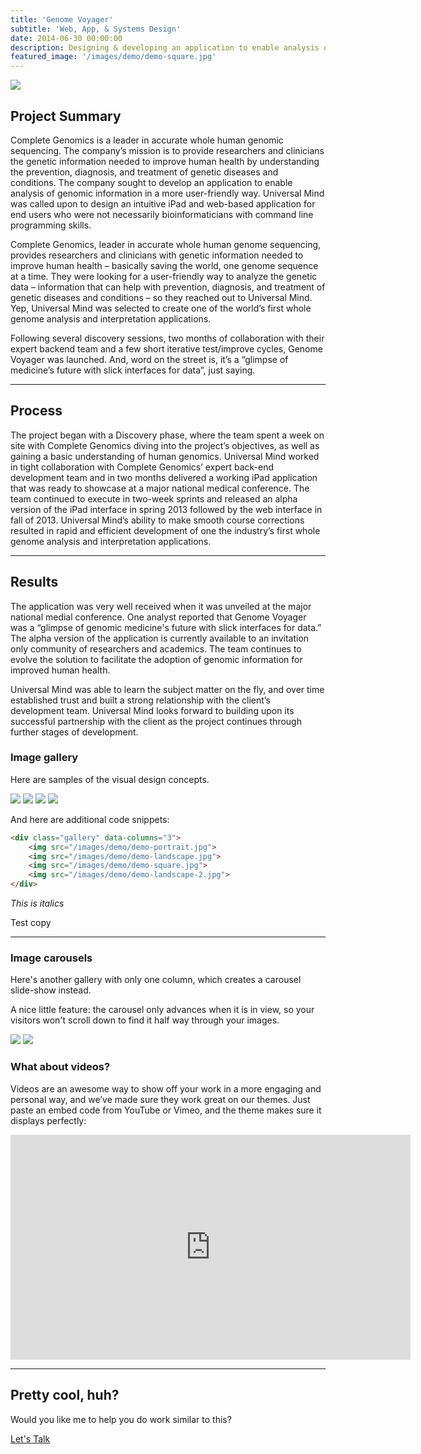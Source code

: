 ```yaml
---
title: 'Genome Voyager'
subtitle: 'Web, App, & Systems Design'
date: 2014-06-30 00:00:00
description: Designing & developing an application to enable analysis of genomic information in a more user-friendly way.
featured_image: '/images/demo/demo-square.jpg'
---
```


![](/images/demo/demo-landscape.jpg)

## Project Summary

Complete Genomics is a leader in accurate whole human genomic sequencing. The company’s mission is to provide researchers and clinicians the genetic information needed to improve human health by understanding the prevention, diagnosis, and treatment of genetic diseases and conditions. The company sought to develop an application to enable analysis of genomic information in a more user-friendly way. Universal Mind was called upon to design an intuitive iPad and web-based application for end users who were not necessarily bioinformaticians with command line programming skills.

Complete Genomics, leader in accurate whole human genome sequencing, provides researchers and clinicians with genetic information needed to improve human health – basically saving the world, one genome sequence at a time. They were looking for a user-friendly way to analyze the genetic data – information that can help with prevention, diagnosis, and treatment of genetic diseases and conditions – so they reached out to Universal Mind. Yep, Universal Mind was selected to create one of the world’s first whole genome analysis and interpretation applications.

Following several discovery sessions, two months of collaboration with their expert backend team and a few short iterative test/improve cycles, Genome Voyager was launched. And, word on the street is, it’s a “glimpse of medicine’s future with slick interfaces for data”, just saying.



---

## Process

The project began with a Discovery phase, where the team spent a week on site with Complete Genomics diving into the project’s objectives, as well as gaining a basic understanding of human genomics. Universal Mind worked in tight collaboration with Complete Genomics’ expert back-end development team and in two months delivered a working iPad application that was ready to showcase at a major national medical conference. The team continued to execute in two-week sprints and released an alpha version of the iPad interface in spring 2013 followed by the web interface in fall of 2013. Universal Mind’s ability to make smooth course corrections resulted in rapid and efficient development of one the industry’s first whole genome analysis and interpretation applications.

---

## Results

The application was very well received when it was unveiled at the major national medial conference. One analyst reported that Genome Voyager was a “glimpse of genomic medicine's future with slick interfaces for data.” The alpha version of the application is currently available to an invitation only community of researchers and academics. The team continues to evolve the solution to facilitate the adoption of genomic information for improved human health.

Universal Mind was able to learn the subject matter on the fly, and over time established trust and built a strong relationship with the client’s development team. Universal Mind looks forward to building upon its successful partnership with the client as the project continues through further stages of development.

### Image gallery

Here are samples of the visual design concepts.

<div class="gallery" data-columns="3">
	<img src="/images/demo/demo-portrait.jpg">
	<img src="/images/demo/demo-landscape.jpg">
	<img src="/images/demo/demo-square.jpg">
	<img src="/images/demo/demo-landscape-2.jpg">
</div>

And here are additional code snippets:

```html
<div class="gallery" data-columns="3">
    <img src="/images/demo/demo-portrait.jpg">
    <img src="/images/demo/demo-landscape.jpg">
    <img src="/images/demo/demo-square.jpg">
    <img src="/images/demo/demo-landscape-2.jpg">
</div>
```

*This is italics*

Test copy

---

### Image carousels

Here's another gallery with only one column, which creates a carousel slide-show instead.

A nice little feature: the carousel only advances when it is in view, so your visitors won't scroll down to find it half way through your images.

<div class="gallery" data-columns="1">
	<img src="/images/demo/demo-landscape.jpg">
	<img src="/images/demo/demo-landscape-2.jpg">
</div>

### What about videos?

Videos are an awesome way to show off your work in a more engaging and personal way, and we’ve made sure they work great on our themes. Just paste an embed code from YouTube or Vimeo, and the theme makes sure it displays perfectly:

<iframe src="https://player.vimeo.com/video/148003889" width="640" height="360" frameborder="0" allowfullscreen></iframe>

---

## Pretty cool, huh?

Would you like me to help you do work similar to this?

<a href="https://jekyllthemes.io/theme/personal-website-jekyll-theme" class="button button--large">Let's Talk</a>
